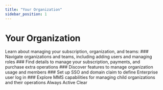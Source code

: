 ```yaml
---
title: "Your Organization"
sidebar_position: 1
---
```


# Your Organization

Learn about managing your subscription, organization, and teams: ###  Navigate organizations and teams, including adding users and managing roles ###  Find details to manage your subscription, payments, and purchase extra operations ###  Discover features to manage organization usage and members ###  Set up SSO and domain claim to define Enterprise user log in ###  Explore MMS capabilities for managing child organizations and their operations Always Active Clear